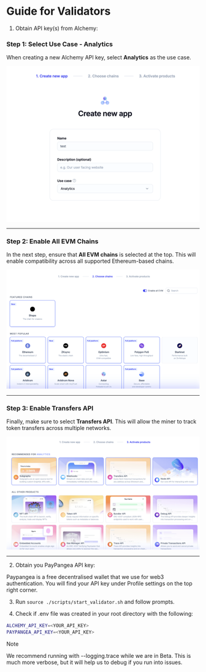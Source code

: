 # Guide for Validators

1. Obtain API key(s) from Alchemy:

### Step 1: Select Use Case - Analytics

When creating a new Alchemy API key, select **Analytics** as the use case.

![Step 1: Select Use Case](alchemy1.png)

---

### Step 2: Enable All EVM Chains

In the next step, ensure that **All EVM chains** is selected at the top. This will enable compatibility across all supported Ethereum-based chains.

![Step 2: Enable All EVM Chains](alchemy2.png)

---

### Step 3: Enable Transfers API

Finally, make sure to select **Transfers API**. This will allow the miner to track token transfers across multiple networks.

![Step 3: Select Transfers API](alchemy3.png)

---

2. Obtain you PayPangea API key:

Paypangea is a free decentralised wallet that we use for web3 authentication. You will find your API key under Profile settings on the top right corner.

3. Run `source ./scripts/start_validator.sh` and follow prompts. 

4. Check if .env file was created in your root directory with the following:

```bash
ALCHEMY_API_KEY=<YOUR_API_KEY>
PAYPANGEA_API_KEY=<YOUR_API_KEY>
```

>[!NOTE]
> We recommend running with --logging.trace while we are in Beta. This is much more verbose, but it will help us to debug if you run into issues.